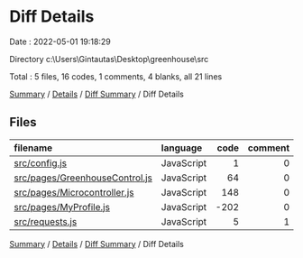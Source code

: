 # Diff Details

Date : 2022-05-01 19:18:29

Directory c:\Users\Gintautas\Desktop\greenhouse\src

Total : 5 files,  16 codes, 1 comments, 4 blanks, all 21 lines

[Summary](results.md) / [Details](details.md) / [Diff Summary](diff.md) / Diff Details

## Files
| filename | language | code | comment | blank | total |
| :--- | :--- | ---: | ---: | ---: | ---: |
| [src/config.js](/src/config.js) | JavaScript | 1 | 0 | 0 | 1 |
| [src/pages/GreenhouseControl.js](/src/pages/GreenhouseControl.js) | JavaScript | 64 | 0 | 3 | 67 |
| [src/pages/Microcontroller.js](/src/pages/Microcontroller.js) | JavaScript | 148 | 0 | 12 | 160 |
| [src/pages/MyProfile.js](/src/pages/MyProfile.js) | JavaScript | -202 | 0 | -12 | -214 |
| [src/requests.js](/src/requests.js) | JavaScript | 5 | 1 | 1 | 7 |

[Summary](results.md) / [Details](details.md) / [Diff Summary](diff.md) / Diff Details